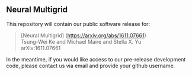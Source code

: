 Neural Multigrid
----------------

This repository will contain our public software release for:

> [Neural Multigrid]
> (https://arxiv.org/abs/1611.07661)  
> Tsung-Wei Ke and Michael Maire and Stella X. Yu  
> arXiv:1611.07661  

In the meantime, if you would like access to our pre-release development code,
please contact us via email and provide your github username.
